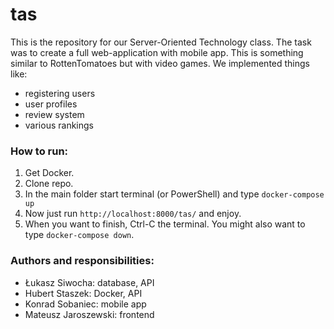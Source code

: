 # tas
This is the repository for our Server-Oriented Technology class.
The task was to create a full web-application with mobile app.
This is something similar to RottenTomatoes but with video games. We implemented things like:
- registering users
- user profiles
- review system
- various rankings

### How to run:
 1. Get Docker.
 2. Clone repo.
 3. In the main folder start terminal (or PowerShell) and type `docker-compose up`
 4. Now just run `http://localhost:8000/tas/` and enjoy.
 5. When you want to finish, Ctrl-C the terminal. You might also want to type `docker-compose down`.

### Authors and responsibilities:
- Łukasz Siwocha: database, API
- Hubert Staszek: Docker, API
- Konrad Sobaniec: mobile app
- Mateusz Jaroszewski: frontend
